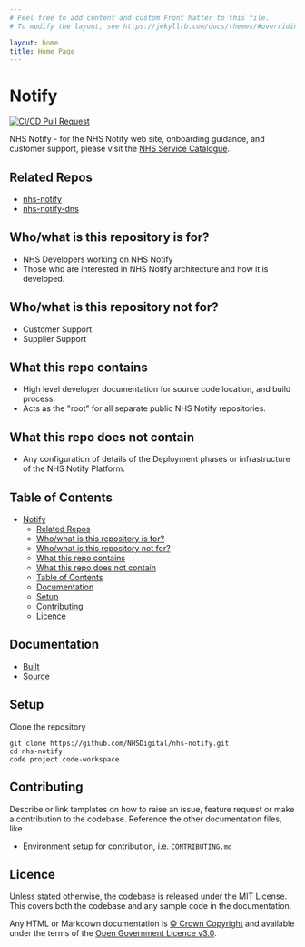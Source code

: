 ```yaml
---
# Feel free to add content and custom Front Matter to this file.
# To modify the layout, see https://jekyllrb.com/docs/themes/#overriding-theme-defaults

layout: home
title: Home Page
---
```


# Notify

[![CI/CD Pull Request](https://github.com/NHSDigital/nhs-notify/actions/workflows/cicd-1-pull-request.yaml/badge.svg)](https://github.com/NHSDigital/nhs-notify/actions/workflows/cicd-1-pull-request.yaml)

NHS Notify - for the NHS Notify web site, onboarding guidance, and customer support, please visit the [NHS Service Catalogue](https://digital.nhs.uk/services/nhs-notify).

## Related Repos

- [nhs-notify](https://nhsdigital.github.io/nhs-notify)
- [nhs-notify-dns](https://nhsdigital.github.io/nhs-notify-dns)

## Who/what is this repository is for?

- NHS Developers working on NHS Notify
- Those who are interested in NHS Notify architecture and how it is developed.

## Who/what is this repository not for?

- Customer Support
- Supplier Support

## What this repo contains

- High level developer documentation for source code location, and build process.
- Acts as the "root" for all separate public NHS Notify repositories.

## What this repo does not contain

- Any configuration of details of the Deployment phases or infrastructure of the NHS Notify Platform.

## Table of Contents

- [Notify](#notify)
  - [Related Repos](#related-repos)
  - [Who/what is this repository is for?](#whowhat-is-this-repository-is-for)
  - [Who/what is this repository not for?](#whowhat-is-this-repository-not-for)
  - [What this repo contains](#what-this-repo-contains)
  - [What this repo does not contain](#what-this-repo-does-not-contain)
  - [Table of Contents](#table-of-contents)
  - [Documentation](#documentation)
  - [Setup](#setup)
  - [Contributing](#contributing)
  - [Licence](#licence)

## Documentation

- [Built](https://nhsdigital.github.io/nhs-notify/)
- [Source](/docs/README.md)

## Setup

Clone the repository

```shell
git clone https://github.com/NHSDigital/nhs-notify.git
cd nhs-notify
code project.code-workspace
```

## Contributing

Describe or link templates on how to raise an issue, feature request or make a contribution to the codebase. Reference the other documentation files, like

- Environment setup for contribution, i.e. `CONTRIBUTING.md`

## Licence

Unless stated otherwise, the codebase is released under the MIT License. This covers both the codebase and any sample code in the documentation.

Any HTML or Markdown documentation is [© Crown Copyright](https://www.nationalarchives.gov.uk/information-management/re-using-public-sector-information/uk-government-licensing-framework/crown-copyright/) and available under the terms of the [Open Government Licence v3.0](https://www.nationalarchives.gov.uk/doc/open-government-licence/version/3/).
